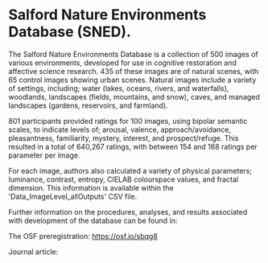# Salford Nature Environments Database (SNED).

The Salford Nature Environments Database is a collection of 500 images of various environments, developed for use in cognitive restoration and affective science research. 435 of these images are of natural scenes, with 65 control images showing urban scenes. Natural images include a variety of settings, including; water (lakes, oceans, rivers, and waterfalls), woodlands, landscapes (fields, mountains, and snow), caves, and managed landscapes (gardens, reservoirs, and farmland).

801 participants provided ratings for 100 images, using bipolar semantic scales, to indicate levels of; arousal, valence, approach/avoidance, pleasantness, familiarity, mystery, interest, and prospect/refuge. 
This resulted in a total of 640,267 ratings, with between 154 and 168 ratings per parameter per image.

For each image, authors also calculated a variety of physical parameters; luminance, contrast, entropy, CIELAB colourspace values, and fractal dimension.
This information is available within the 'Data_ImageLevel_allOutputs' CSV file.

Further information on the procedures, analyses, and results associated with development of the database can be found in:

The OSF preregistration: https://osf.io/sbqg8

Journal article: 
